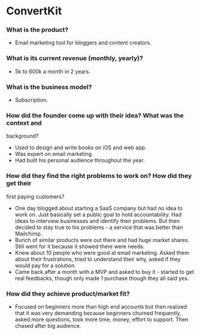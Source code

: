 # ConvertKit

### What is the product?
- Email marketing tool for bloggers and content creators.

### What is its current revenue (monthly, yearly)?
- 5k to 600k a month in 2 years.

### What is the business model?
- Subscription.

### How did the founder come up with their idea? What was the context and
  background?
- Used to design and write books on iOS and web app.
- Was expert on email marketing.
- Had built his personal audience throughout the year.

### How did they find the right problems to work on? How did they get their 
  first paying customers?
- One day blogged about starting a SaaS company but had no idea to work on.
  Just basically set a public goal to hold accountability. Had ideas to
  interview businesses and identify their problems. But then decided to stay
  true to his problems - a service that was better than Mailchimp.
- Bunch of similar products were out there and had huge market shares. Still
  went for it because it showed there were needs.
- Knew about 10 people who were good at email marketing. Asked them about
  their frustrations, tried to understand their why, asked if they would pay
  for a solution.
- Came back after a month with a MVP and asked to buy it - started to get real
  feedbacks, though only made 1 purchase though they all said yes.

### How did they achieve product/market fit?
- Focused on beginners more than high end accounts but then realized that it
  was very demanding because beginners churned frequently, asked more questions,
  took more time, money, effort to support. Then chased after big audience.
